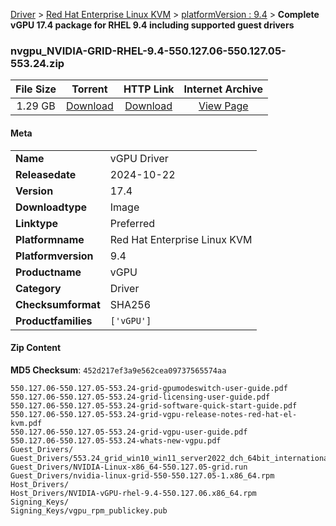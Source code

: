 
[Driver](/README.md)  >  [Red Hat Enterprise Linux KVM](/index/Driver/Red_Hat_Enterprise_Linux_KVM.md)  >  [platformVersion : 9.4](/index/Driver/Red_Hat_Enterprise_Linux_KVM/9.4.md)  >  **Complete vGPU 17.4 package for RHEL 9.4 including supported guest drivers**


### nvgpu_NVIDIA-GRID-RHEL-9.4-550.127.06-550.127.05-553.24.zip

| **File Size** | **Torrent**  | **HTTP Link** | **Internet Archive** |
|:-------------:|:------------:|:-------------:|:--------------------:|
| 1.29 GB |  [Download](https://archive.org/download/nvgpu_NVIDIA-GRID-RHEL-9.4-550.127.06-550.127.05-553.24.zip/nvgpu_NVIDIA-GRID-RHEL-9.4-550.127.06-550.127.05-553.24.zip_archive.torrent)       | [Download](https://archive.org/compress/nvgpu_NVIDIA-GRID-RHEL-9.4-550.127.06-550.127.05-553.24.zip) | [View Page](https://archive.org/details/nvgpu_NVIDIA-GRID-RHEL-9.4-550.127.06-550.127.05-553.24.zip)       |

#### Meta

<table>
<tr><td><strong>Name</strong></td><td>vGPU Driver</td></tr>
<tr><td><strong>Releasedate</strong></td><td>2024-10-22</td></tr>
<tr><td><strong>Version</strong></td><td>17.4</td></tr>
<tr><td><strong>Downloadtype</strong></td><td>Image</td></tr>
<tr><td><strong>Linktype</strong></td><td>Preferred</td></tr>
<tr><td><strong>Platformname</strong></td><td>Red Hat Enterprise Linux KVM</td></tr>
<tr><td><strong>Platformversion</strong></td><td>9.4</td></tr>
<tr><td><strong>Productname</strong></td><td>vGPU</td></tr>
<tr><td><strong>Category</strong></td><td>Driver</td></tr>
<tr><td><strong>Checksumformat</strong></td><td>SHA256</td></tr>
<tr><td><strong>Productfamilies</strong></td><td><code>['vGPU']</code></td></tr>
</table>

#### Zip Content

**MD5 Checksum**: `452d217ef3a9e562cea09737565574aa`

```text
550.127.06-550.127.05-553.24-grid-gpumodeswitch-user-guide.pdf
550.127.06-550.127.05-553.24-grid-licensing-user-guide.pdf
550.127.06-550.127.05-553.24-grid-software-quick-start-guide.pdf
550.127.06-550.127.05-553.24-grid-vgpu-release-notes-red-hat-el-kvm.pdf
550.127.06-550.127.05-553.24-grid-vgpu-user-guide.pdf
550.127.06-550.127.05-553.24-whats-new-vgpu.pdf
Guest_Drivers/
Guest_Drivers/553.24_grid_win10_win11_server2022_dch_64bit_international.exe
Guest_Drivers/NVIDIA-Linux-x86_64-550.127.05-grid.run
Guest_Drivers/nvidia-linux-grid-550-550.127.05-1.x86_64.rpm
Host_Drivers/
Host_Drivers/NVIDIA-vGPU-rhel-9.4-550.127.06.x86_64.rpm
Signing_Keys/
Signing_Keys/vgpu_rpm_publickey.pub
```